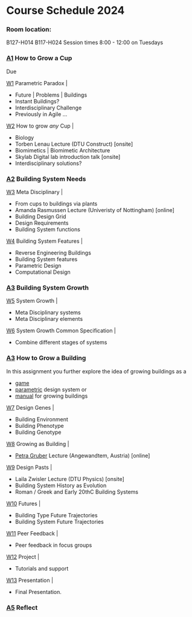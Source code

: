 # Course Schedule  2024

### Room location: 
B127-H014
B117-H024
Session times 8:00 - 12:00 on Tuesdays


### [A1] How to Grow a Cup
Due 

[W1](Agile/Schedule/01)  Parametric Paradox |
* Future | Problems | Buildings
* Instant Buildings?
* Interdisciplinary Challenge
* Previously in Agile ...

[W2](Agile/Schedule/02)  How to grow _any_ Cup |
* Biology
* Torben Lenau Lecture (DTU Construct) [onsite]
* Biomimetics | Biomimetic Architecture
* Skylab Digital lab introduction talk [onsite]
* Interdisciplinary solutions?

### [A2] Building System Needs

[W3](Agile/Schedule/03) Meta Disciplinary |
* From cups to buildings via plants
* Amanda Rasmussen Lecture (Univeristy of Nottingham) [online]
* Building Design Grid
* Design Requirements
* Building System functions

[W4](Agile/Schedule/04) Building System Features |
* Reverse Engineering Buildings
* Building System features
* Parametric Design
* Computational Design

### [A3] Building System Growth

[W5](Agile/Schedule/05) System Growth |
* Meta Disciplinary systems
* Meta Disciplinary elements

[W6](Agile/Schedule/06) System Growth Common Specification |
* Combine different stages of systems

### [A3] How to Grow a Building
In this assignment you further explore the idea of growing buildings as a 
* [game]
* [parametric] design system or
* [manual] for growing buildings

[W7](Agile/Schedule/07) Design Genes |
* Building Environment
* Building Phenotype
* Building Genotype

[W8](Agile/Schedule/08) Growing as Building |
* [Petra Gruber] Lecture (Angewandtem, Austria) [online]

[W9](Agile/Schedule/09) Design Pasts |
* Laila Zwisler Lecture (DTU Physics)  [onsite]
* Building System History as Evolution
* Roman / Greek and Early 20thC Building Systems

[W10](Agile/Schedule/10) Futures |
* Building Type Future Trajectories
* Building System Future Trajectories

[W11](Agile/Schedule/11) Peer Feedback |
* Peer feedback in focus groups
  
[W12](Agile/Schedule/12) Project |
* Tutorials and support

[W13](Agile/Schedule/13) Presentation |
* Final Presentation.

### [A5] Reflect

<!-- LINKS -->
[Petra Gruber]: https://ioa.angewandte.at/news/petra-gruber-appointed-head-of-the-i-oa-department-of-building-construction-at-the-angewandte

[A1]: Agile/Assignments/A1
[A2]: Agile/Assignments/A2
[A3]: Agile/Assignments/A3
[A4]: Agile/Assignments/A4
[A5]: Agile/Assignments/A5
[BIM]: /41934/Concepts/BIM

[W1]: /41934/Schedule/01
[W2]: /41934/Schedule/02
[W3]: /41934/Schedule/03
[W4]: /41934/Schedule/04
[W5]: /41934/Schedule/05
[W6]: /41934/Schedule/06
[W7]: /41934/Schedule/07
[W8]: /41934/Schedule/08
[W9]: /41934/Schedule/09
[W10]: /41934/Schedule/10
[W11]: /41934/Schedule/11
[W12]: /41934/Schedule/12
[W13]: /41934/Schedule/13

[game]: /Agile/Projects/Game
[parametric]: /Agile/Projects/Parametric
[manual]: /Agile/Projects/Manual
